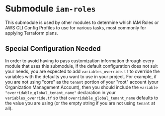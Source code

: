 # Submodule `iam-roles`

This submodule is used by other modules to determine which IAM Roles or AWS CLI Config Profiles to use for various
tasks, most commonly for applying Terraform plans.

## Special Configuration Needed

In order to avoid having to pass customization information through every module that uses this submodule, if the default
configuration does not suit your needs, you are expected to add `variables_override.tf` to override the variables with
the defaults you want to use in your project. For example, if you are not using "core" as the `tenant` portion of your
"root" account (your Organization Management Account), then you should include the
`variable "overridable_global_tenant_name"` declaration in your `variables_override.tf` so that
`overridable_global_tenant_name` defaults to the value you are using (or the empty string if you are not using `tenant`
at all).
